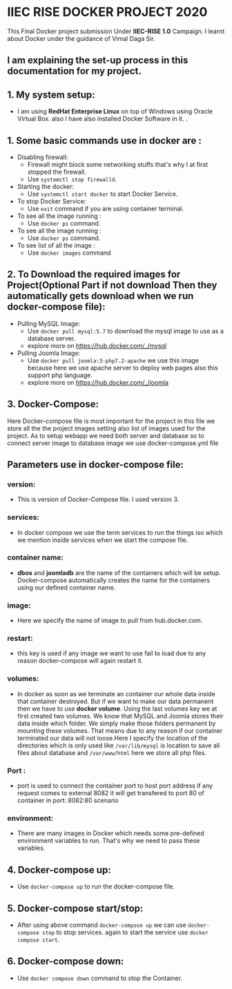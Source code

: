 # IIEC RISE DOCKER PROJECT 2020
This Final Docker project submission Under **IIEC-RISE 1.0** Campaign. I learnt about Docker under the guidance of Vimal Daga Sir.

## I am explaining the set-up process in this documentation for my project.
## 1. My system setup:
* I am using **RedHat Enterprise Linux** on top of Windows using Oracle Virtual Box. also I have also installed Docker Software in it. .

## 1. Some basic commands use in docker are :
* Disabling firewall:
  * Firewall might block some networking stuffs that's why I at first stopped the firewall.
  * Use `systemctl stop firewalld`.
* Starting the docker:
  * Use `systemctl start docker` to start Docker Service.
* To stop Docker Service:
  * Use `exit` command if you are using container terminal.
* To see all the image running :
  * Use `docker ps` command.
* To see all the image running :
  * Use `docker ps` command.
* To see list of all the image :
  * Use `docker images` command
## 2. To Download the required images for Project(Optional Part if not download Then they automatically gets download when we run docker-compose file):
* Pulling MySQL Image:
  * Use `docker pull mysql:5.7` to download the mysql image to use as a database server.
  * explore more on https://hub.docker.com/_/mysql
* Pulling Joomla Image:
  * Use `docker pull joomla:3-php7.2-apache` we use this image because here we use apache server to deploy web pages also  this support php language.
  * explore more on https://hub.docker.com/_/joomla
  
## 3. Docker-Compose:
Here Docker-compose file is most important for the project in this file we store all the the project images setting also list of images used for the project. As to setup webapp we need both server and database so to connect server image to database image we use docker-compose.yml file
## Parameters use in docker-compose file:
### version:
   * This is version of Docker-Compose file. I used version 3.
### services:
   * In docker compose we use the term services to run the things iso which we mention inside services when we start the compose file.
### container name:
   * **dbos** and **joomladb** are the name of the containers which will be setup. Docker-compose automatically creates the name for the containers using our defined container name.
### image:
   * Here we specify the name of image to pull from hub.docker.com.
### restart:
   * this key is used if  any image we want to use fail to load due to any reason docker-compose will again restart it.
### volumes:
   * In docker as soon as we terminate an container our whole data inside that container destroyed. But if we want to make our data permanent then we have to use **docker volume**. Using the last volumes key we at first created two volumes. We know that MySQL and Joomla stores their data inside which folder. We simply make those folders permanent by mounting these volumes. That means due to any reason if our container terminated our data will not loose.Here I specify the location of the directories which is only used like `/var/lib/mysql` is location to save all files about database and `/var/www/html` here we store all php files.
   
### Port :
   * port is used to connect the container port to host port address if any request comes to external 8082 it will get transfered to port 80 of container in port: 8082:80  scenario
### environment:
   * There are many images in Docker which needs some pre-defined environment variables to run. That's why we need to pass these variables.

   
## 4. Docker-compose up:
  * Use `docker-compose up` to run the docker-compose file.


## 5. Docker-compose start/stop:
   * After using above command `docker-compose up` we can use  `docker-compose stop` to stop services. again to start the service use `docker compose start`. 

## 6. Docker-compose down:
  * Use `docker compose down` command to stop the Container.
